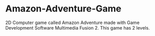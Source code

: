 # Amazon-Adventure-Game
2D Computer game called Amazon Adventure made with Game Development Software Multimedia Fusion 2. This game has 2 levels. 
